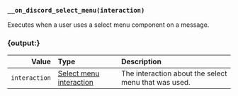 ### `__on_discord_select_menu(interaction)`

Executes when a user uses a select menu component on a message.


### {output:}

|         Value | Type                                                           | Description                                          |
|--------------:|:---------------------------------------------------------------|:-----------------------------------------------------|
| `interaction` | [Select menu interaction](/values/interactions/select-menu.md) | The interaction about the select menu that was used. |
